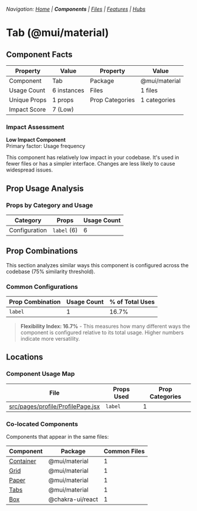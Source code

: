 
*Navigation: [Home](../../index.md) | **Components** | [Files](../../files.md) | [Features](../../features.md) | [Hubs](../../hubs.md)*



# Tab (@mui/material)

## Component Facts

| Property | Value | Property | Value |
|----------|-------|----------|-------|
| Component | Tab | Package | @mui/material |
| Usage Count | 6 instances | Files | 1 files |
| Unique Props | 1 props | Prop Categories | 1 categories |
| Impact Score | 7 (Low) | | |

### Impact Assessment

**Low Impact Component**  
Primary factor: Usage frequency

This component has relatively low impact in your codebase. It&#x27;s used in fewer files or has a simpler interface. Changes are less likely to cause widespread issues.

## Prop Usage Analysis

### Props by Category and Usage

| Category | Props | Usage Count |
|----------|-------|-------------|
| Configuration | `label` (6) | 6 |

## Prop Combinations

This section analyzes similar ways this component is configured across the codebase (75% similarity threshold).

### Common Configurations

| Prop Combination | Usage Count | % of Total Uses |
|------------------|-------------|----------------|
| `label` | 1 | 16.7% |

> **Flexibility Index: 16.7%** - This measures how many different ways the component is configured relative to its total usage. Higher numbers indicate more versatility.

## Locations

### Component Usage Map

| File | Props Used | Prop Categories |
|------|------------|----------------|
| [src/pages/profile/ProfilePage.jsx](https://github.com/star4beam/react-import-analyzer/blob/main/test-project/src/pages/profile/ProfilePage.jsx) | `label` | 1 |

### Co-located Components
Components that appear in the same files:

| Component | Package | Common Files |
|-----------|---------|--------------|
| [Container](../@mui_material/Container.md) | @mui/material | 1 |
| [Grid](../@mui_material/Grid.md) | @mui/material | 1 |
| [Paper](../@mui_material/Paper.md) | @mui/material | 1 |
| [Tabs](../@mui_material/Tabs.md) | @mui/material | 1 |
| [Box](../@chakra-ui_react/Box.md) | @chakra-ui/react | 1 |

